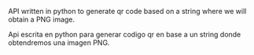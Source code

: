 API written in python to generate qr code based on a string where we will obtain a PNG image.

Api escrita en python para generar codigo qr en base a un string donde obtendremos una imagen PNG.

